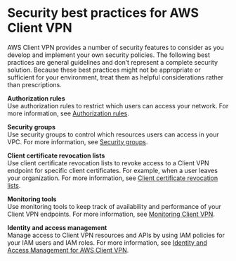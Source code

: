 # Security best practices for AWS Client VPN<a name="security-best-practices"></a>

AWS Client VPN provides a number of security features to consider as you develop and implement your own security policies\. The following best practices are general guidelines and don’t represent a complete security solution\. Because these best practices might not be appropriate or sufficient for your environment, treat them as helpful considerations rather than prescriptions\.

**Authorization rules**  
Use authorization rules to restrict which users can access your network\. For more information, see [Authorization rules](cvpn-working-rules.md)\.

**Security groups**  
Use security groups to control which resources users can access in your VPC\. For more information, see [Security groups](client-authorization.md#security-groups)\.

**Client certificate revocation lists**  
Use client certificate revocation lists to revoke access to a Client VPN endpoint for specific client certificates\. For example, when a user leaves your organization\. For more information, see [Client certificate revocation lists](cvpn-working-certificates.md)\.

**Monitoring tools**  
Use monitoring tools to keep track of availability and performance of your Client VPN endpoints\. For more information, see [Monitoring Client VPN](monitoring-overview.md)\.

**Identity and access management**  
Manage access to Client VPN resources and APIs by using IAM policies for your IAM users and IAM roles\. For more information, see [Identity and Access Management for AWS Client VPN](security-iam.md)\.